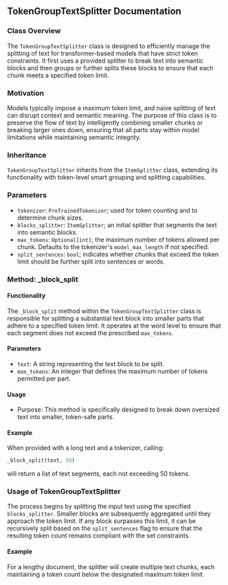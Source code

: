 ## TokenGroupTextSplitter Documentation

### Class Overview
The `TokenGroupTextSplitter` class is designed to efficiently manage the splitting of text for transformer-based models that have strict token constraints. It first uses a provided splitter to break text into semantic blocks and then groups or further splits these blocks to ensure that each chunk meets a specified token limit.

### Motivation
Models typically impose a maximum token limit, and naive splitting of text can disrupt context and semantic meaning. The purpose of this class is to preserve the flow of text by intelligently combining smaller chunks or breaking larger ones down, ensuring that all parts stay within model limitations while maintaining semantic integrity.

### Inheritance
`TokenGroupTextSplitter` inherits from the `ItemSplitter` class, extending its functionality with token-level smart grouping and splitting capabilities.

### Parameters
- `tokenizer`: `PreTrainedTokenizer`; used for token counting and to determine chunk sizes.
- `blocks_splitter`: `ItemSplitter`; an initial splitter that segments the text into semantic blocks.
- `max_tokens`: `Optional[int]`; the maximum number of tokens allowed per chunk. Defaults to the tokenizer's `model_max_length` if not specified.
- `split_sentences`: `bool`; indicates whether chunks that exceed the token limit should be further split into sentences or words.

### Method: _block_split
#### Functionality
The `_block_split` method within the `TokenGroupTextSplitter` class is responsible for splitting a substantial text block into smaller parts that adhere to a specified token limit. It operates at the word level to ensure that each segment does not exceed the prescribed `max_tokens`.

#### Parameters
- `text`: A string representing the text block to be split.
- `max_tokens`: An integer that defines the maximum number of tokens permitted per part.

#### Usage
- Purpose: This method is specifically designed to break down oversized text into smaller, token-safe parts.

#### Example
When provided with a long text and a tokenizer, calling:
```python
_block_split(text, 50)
```
will return a list of text segments, each not exceeding 50 tokens.

### Usage of TokenGroupTextSplitter
The process begins by splitting the input text using the specified `blocks_splitter`. Smaller blocks are subsequently aggregated until they approach the token limit. If any block surpasses this limit, it can be recursively split based on the `split_sentences` flag to ensure that the resulting token count remains compliant with the set constraints.

#### Example
For a lengthy document, the splitter will create multiple text chunks, each maintaining a token count below the designated maximum token limit.